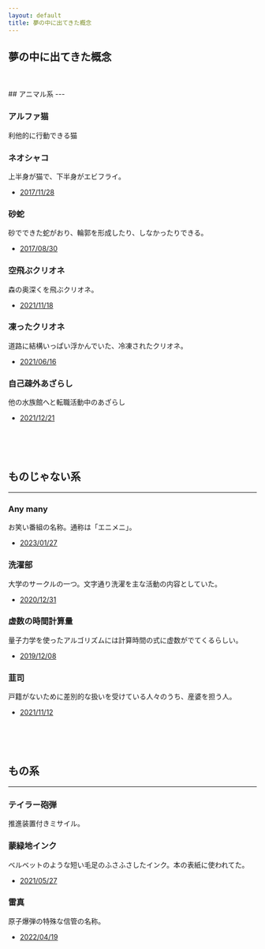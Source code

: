 ```yaml
---
layout: default
title: 夢の中に出てきた概念
---
```


## 夢の中に出てきた概念
<br>
<br>
## アニマル系
---

### アルファ猫
利他的に行動できる猫

### ネオシャコ
上半身が猫で、下半身がエビフライ。
- [2017/11/28](https://hihumi-riku.github.io/2019/01/25/dream_2017.html#10)

### 砂蛇
砂でできた蛇がおり、輪郭を形成したり、しなかったりできる。
- [2017/08/30](https://hihumi-riku.github.io/2019/01/25/dream_2017.html#8)

### 空飛ぶクリオネ
森の奥深くを飛ぶクリオネ。
- [2021/11/18](https://hihumi-riku.github.io/2021/05/04/dream_2021.html#14)

### 凍ったクリオネ
道路に結構いっぱい浮かんでいた、冷凍されたクリオネ。
- [2021/06/16](https://hihumi-riku.github.io/2021/05/04/dream_2021.html#6)

### 自己疎外あざらし
他の水族館へと転職活動中のあざらし
- [2021/12/21](https://hihumi-riku.github.io/2021/05/04/dream_2021.html#18)



<br>
<br>
<br>

## ものじゃない系
---

### Any many
お笑い番組の名称。通称は「エニメニ」。
- [2023/01/27](https://hihumi-riku.github.io/2023/06/24/dream_2023.html#4)

### 洗濯部
大学のサークルの一つ。文字通り洗濯を主な活動の内容としていた。
- [2020/12/31](https://hihumi-riku.github.io/2020/01/15/dream_2020.html#11)

### 虚数の時間計算量
量子力学を使ったアルゴリズムには計算時間の式に虚数がでてくるらしい。
- [2019/12/08](https://hihumi-riku.github.io/2019/01/25/dream_2019.html#9)

### 韮司
戸籍がないために差別的な扱いを受けている人々のうち、産婆を担う人。
- [2021/11/12](https://hihumi-riku.github.io/2021/05/04/dream_2021.html#13)




<br>
<br>
<br>

## もの系
---

### テイラー砲弾
推進装置付きミサイル。

### 蒙緑地インク
ベルベットのような短い毛足のふさふさしたインク。本の表紙に使われてた。
- [2021/05/27](https://hihumi-riku.github.io/2021/05/04/dream_2021.html)

### 雷真
原子爆弾の特殊な信管の名称。
- [2022/04/19](https://hihumi-riku.github.io/2023/06/24/dream_2022.html)





